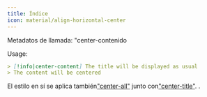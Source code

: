 ```yaml
---
title: Índice
icon: material/align-horizontal-center
---
```


Metadatos de llamada: "center-contenido

Usage:

```md
> [!info|center-content] The title will be displayed as usual
> The content will be centered
```

El estilo en sí se aplica también["center-all"](../combined-styling/page-13.md)
junto con["center-title"](../title-styling/page-13.md).
.

